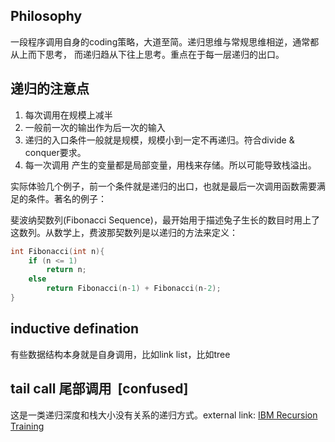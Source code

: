 ## Philosophy
一段程序调用自身的coding策略，大道至简。递归思维与常规思维相逆，通常都从上而下思考， 而递归趋从下往上思考。重点在于每一层递归的出口。

## 递归的注意点

1. 每次调用在规模上减半
2. 一般前一次的输出作为后一次的输入
3. 递归的入口条件一般就是规模，规模小到一定不再递归。符合divide & conquer要求。
4. 每一次调用 产生的变量都是局部变量，用栈来存储。所以可能导致栈溢出。

实际体验几个例子，前一个条件就是递归的出口，也就是最后一次调用函数需要满足的条件。著名的例子：

斐波纳契数列(Fibonacci Sequence)，最开始用于描述兔子生长的数目时用上了这数列。从数学上，费波那契数列是以递归的方法来定义：

```C
int Fibonacci(int n){
    if (n <= 1)  
        return n;  
    else  
        return Fibonacci(n-1) + Fibonacci(n-2);  
}
```

## inductive defination
有些数据结构本身就是自身调用，比如link list，比如tree

## tail call 尾部调用  [confused]
这是一类递归深度和栈大小没有关系的递归方式。external link: [IBM Recursion Training](http://www.ibm.com/developerworks/linux/library/l-recurs/index.html)
